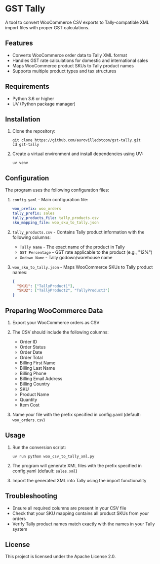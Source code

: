 # GST Tally

A tool to convert WooCommerce CSV exports to Tally-compatible XML import files with proper GST calculations.

## Features

- Converts WooCommerce order data to Tally XML format
- Handles GST rate calculations for domestic and international sales
- Maps WooCommerce product SKUs to Tally product names
- Supports multiple product types and tax structures

## Requirements

- Python 3.6 or higher
- UV (Python package manager)

## Installation

1. Clone the repository:
   ```
   git clone https://github.com/aurovilledotcom/gst-tally.git
   cd gst-tally
   ```

2. Create a virtual environment and install dependencies using UV:
   ```
   uv venv
   ```

## Configuration

The program uses the following configuration files:

1. `config.yaml` - Main configuration file:
   ```yaml
   woo_prefix: woo_orders
   tally_prefix: sales
   tally_products_file: tally_products.csv
   sku_mapping_file: woo_sku_to_tally.json
   ```

2. `tally_products.csv` - Contains Tally product information with the following columns:
   - `Tally Name` - The exact name of the product in Tally
   - `GST Percentage` - GST rate applicable to the product (e.g., "12%")
   - `Godown Name` - Tally godown/warehouse name

3. `woo_sku_to_tally.json` - Maps WooCommerce SKUs to Tally product names:
   ```json
   {
     "SKU1": ["TallyProduct1"],
     "SKU2": ["TallyProduct2", "TallyProduct3"]
   }
   ```

## Preparing WooCommerce Data

1. Export your WooCommerce orders as CSV
2. The CSV should include the following columns:
   - Order ID
   - Order Status
   - Order Date
   - Order Total
   - Billing First Name
   - Billing Last Name
   - Billing Phone
   - Billing Email Address
   - Billing Country
   - SKU
   - Product Name
   - Quantity
   - Item Cost

3. Name your file with the prefix specified in config.yaml (default: `woo_orders.csv`)

## Usage

1. Run the conversion script:
   ```
   uv run python woo_csv_to_tally_xml.py
   ```

2. The program will generate XML files with the prefix specified in config.yaml (default: `sales.xml`)

3. Import the generated XML into Tally using the import functionality

## Troubleshooting

- Ensure all required columns are present in your CSV file
- Check that your SKU mapping contains all product SKUs from your orders
- Verify Tally product names match exactly with the names in your Tally system

## License

This project is licensed under the Apache License 2.0.
